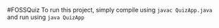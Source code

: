 #FOSSQuiz 
To run this project, simply compile using ```javac QuizApp.java``` and run using ```java QuizApp```